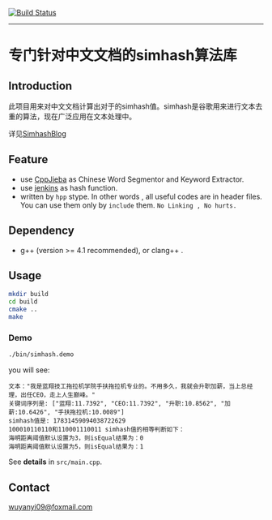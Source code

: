 [![Build Status](https://travis-ci.org/aszxqw/simhash.png?branch=master)](https://travis-ci.org/aszxqw/simhash)
- - -

# 专门针对中文文档的simhash算法库

## Introduction

此项目用来对中文文档计算出对于的simhash值。simhash是谷歌用来进行文本去重的算法，现在广泛应用在文本处理中。

详见[SimhashBlog]

## Feature

+ use [CppJieba] as Chinese Word Segmentor and Keyword Extractor.
+ use [jenkins] as hash function.
+ written by `hpp` stype. In other words , all useful codes are in header files.  You can use them only by `include` them.  `No Linking , No hurts.`

## Dependency

* g++ (version >= 4.1 recommended), or clang++ . 

## Usage

```sh
mkdir build
cd build
cmake ..
make
```

### Demo

```sh
./bin/simhash.demo
```

you will see:

```
文本："我是蓝翔技工拖拉机学院手扶拖拉机专业的。不用多久，我就会升职加薪，当上总经理，出任CEO，走上人生巅峰。"
关键词序列是: ["蓝翔:11.7392", "CEO:11.7392", "升职:10.8562", "加薪:10.6426", "手扶拖拉机:10.0089"]
simhash值是: 17831459094038722629
100010110110和110001110011 simhash值的相等判断如下：
海明距离阈值默认设置为3，则isEqual结果为：0
海明距离阈值默认设置为5，则isEqual结果为：1
```

See **details** in `src/main.cpp`.

## Contact

wuyanyi09@foxmail.com

[SimhashBlog]:http://aszxqw.github.io/jekyll/update/2014/01/30/simhash-shi-xian-xiang-jie.html
[CppJieba]:https://github.com/aszxqw/cppjieba
[jenkins]:https://github.com/seomoz/simhash-cpp/blob/master/src/hashes/jenkins.h
